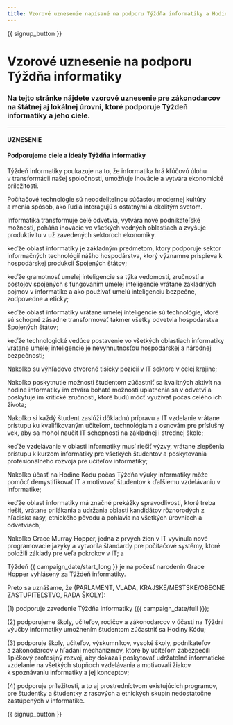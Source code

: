 ```yaml
---
title: Vzorové uznesenie napísané na podporu Týždňa informatiky a Hodiny kódu
---
```


{{ signup_button }}

# Vzorové uznesenie na podporu Týždňa informatiky

### Na tejto stránke nájdete vzorové uznesenie pre zákonodarcov na štátnej aj lokálnej úrovni, ktoré podporuje Týždeň informatiky a jeho ciele.

* * *

#### **UZNESENIE**  


#### Podporujeme ciele a ideály Týždňa informatiky

Týždeň informatiky poukazuje na to, že informatika hrá kľúčovú úlohu v transformácii našej spoločnosti, umožňuje inovácie a vytvára ekonomické príležitosti.

Počítačové technológie sú neoddeliteľnou súčasťou modernej kultúry a menia spôsob, ako ľudia interagujú s ostatnými a okolitým svetom.

Informatika transformuje celé odvetvia, vytvára nové podnikateľské možnosti, poháňa inovácie vo všetkých vedných oblastiach a zvyšuje produktivitu v už zavedených sektoroch ekonomiky.

keďže oblasť informatiky je základným predmetom, ktorý podporuje sektor informačných technológií nášho hospodárstva, ktorý významne prispieva k hospodárskej produkcii Spojených štátov;

keďže gramotnosť umelej inteligencie sa týka vedomostí, zručností a postojov spojených s fungovaním umelej inteligencie vrátane základných pojmov v informatike a ako používať umelú inteligenciu bezpečne, zodpovedne a eticky;

keďže oblasť informatiky vrátane umelej inteligencie sú technológie, ktoré sú schopné zásadne transformovať takmer všetky odvetvia hospodárstva Spojených štátov;

keďže technologické vedúce postavenie vo všetkých oblastiach informatiky vrátane umelej inteligencie je nevyhnutnosťou hospodárskej a národnej bezpečnosti;

Nakoľko su výhľadovo otvorené tisícky pozícií v IT sektore v celej krajine;

Nakoľko poskytnutie možnosti študentom zúčastniť sa kvalitných aktivít na hodine informatiky im otvára bohaté možnosti uplatnenia sa v odvetví a poskytuje im kritické zručnosti, ktoré budú môcť využívať počas celého ich života;

Nakoľko si každý študent zaslúži dôkladnú prípravu a IT vzdelanie vrátane prístupu ku kvalifikovaným učiteľom, technológiam a osnovám pre príslušný vek, aby sa mohol naučiť IT schopnosti na základnej i strednej škole;

keďže vzdelávanie v oblasti informatiky musí riešiť výzvy, vrátane zlepšenia prístupu k kurzom informatiky pre všetkých študentov a poskytovania profesionálneho rozvoja pre učiteľov informatiky;

Nakoľko účasť na Hodine Kódu počas Týždňa výuky informatiky môže pomôcť demystifikovať IT a motivovať študentov k ďaľšiemu vzdelávaniu v informatike;

keďže oblasť informatiky má značné prekážky spravodlivosti, ktoré treba riešiť, vrátane prilákania a udržania oblasti kandidátov rôznorodých z hľadiska rasy, etnického pôvodu a pohlavia na všetkých úrovniach a odvetviach;

Nakoľko Grace Murray Hopper, jedna z prvých žien v IT vyvinula nové programovacie jazyky a vytvorila štandardy pre počítačové systémy, ktoré položili základy pre veľa pokrokov v IT; a

Týždeň {{ campaign_date/start_long }} je na počesť narodenín Grace Hopper vyhlásený za Týždeň informatiky.<br />

Preto sa uznášame, že (PARLAMENT, VLÁDA, KRAJSKÉ/MESTSKÉ/OBECNÉ ZASTUPITEĽSTVO, RADA ŠKOLY):

(1) podporuje zavedenie Týždňa informatiky ({{ campaign_date/full }});

(2) podporujeme školy, učiteľov, rodičov a zákonodarcov v účasti na Týždni výučby informatiky umožnením študentom zúčastniť sa Hodiny Kódu;

(3) podporuje školy, učiteľov, výskumníkov, vysoké školy, podnikateľov a zákonodarcov v hľadaní mechanizmov, ktoré by učiteľom zabezpečili špičkový profesijný rozvoj, aby dokázali poskytovať udržateľné informatické vzdelanie na všetkých stupňoch vzdelávania a motivovali žiakov k spoznávaniu informatiky a jej konceptov;

(4) podporuje príležitosti, a to aj prostredníctvom existujúcich programov, pre študentky a študentky z rasových a etnických skupín nedostatočne zastúpených v informatike.

{{ signup_button }}